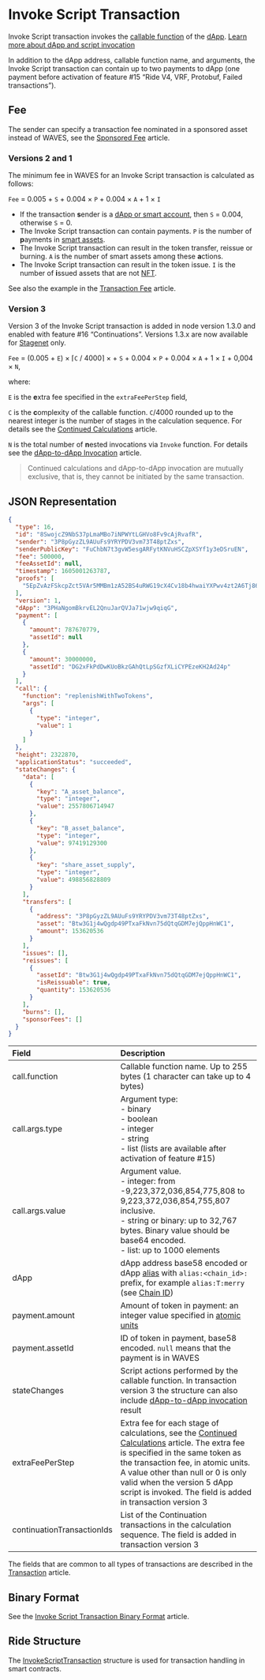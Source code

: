 # Invoke Script Transaction

Invoke Script transaction invokes the [callable function](/en/ride/functions/callable-function) of the [dApp](/en/blockchain/account/dapp). [Learn more about dApp and script invocation](/en/building-apps/smart-contracts/what-is-a-dapp)

In addition to the dApp address, callable function name, and arguments, the Invoke Script transaction can contain up to two payments to dApp (one payment before activation of feature #15 “Ride V4, VRF, Protobuf, Failed transactions”).

## Fee

The sender can specify a transaction fee nominated in a sponsored asset instead of WAVES, see the [Sponsored Fee](/en/blockchain/waves-protocol/sponsored-fee) article.

### Versions 2 and 1

The minimum fee in WAVES for an Invoke Script transaction is calculated as follows:

`Fee` = 0.005 + `S` + 0.004 × `P` + 0.004 × `A` + 1  × `I`

* If the transaction **s**ender is a [dApp or smart account](/en/blockchain/account/dapp), then `S` = 0.004, otherwise `S` = 0.
* The Invoke Script transaction can contain payments. `P` is the number of **p**ayments in [smart assets](/en/blockchain/token/smart-asset).
* The Invoke Script transaction can result in the token transfer, reissue or burning. `A` is the number of smart assets among these **a**ctions.
* The Invoke Script transaction can result in the token issue. `I` is the number of **i**ssued assets that are not [NFT](/en/blockchain/token/non-fungible-token).

See also the example in the [Transaction Fee](/en/blockchain/transaction/transaction-fee) article.

### Version 3

Version 3 of the Invoke Script transaction is added in node version 1.3.0 and enabled with feature #16 “Continuations”. Versions 1.3.x are now available for [Stagenet](/en/blockchain/blockchain-network/) only.

`Fee` = (0.005 + `E`) × ⌈`С` / 4000⌉ × + `S` + 0.004 × `P` + 0.004 × `A` + 1 × `I` + 0,004 × `N`,

where:

   `E` is the **e**xtra fee specified in the `extraFeePerStep` field,

   `С` is the **c**omplexity of the callable function. `С`/4000 rounded up to the nearest integer is the number of stages in the calculation sequence. For details see the [Continued Calculations](/en/ride/advanced/continuation) article.

   `N` is the total number of **n**ested invocations via `Invoke` function. For details see the [dApp-to-dApp Invocation](/en/ride/advanced/dApp-to-dApp) article.

> Continued calculations and dApp-to-dApp invocation are mutually exclusive, that is, they cannot be initiated by the same transaction.

## JSON Representation

```json
{
  "type": 16,
  "id": "8SwojcZ9NbS37pLmaMBo7iNPWYtLGHVo8Fv9cAjRvafR",
  "sender": "3P8pGyzZL9AUuFs9YRYPDV3vm73T48ptZxs",
  "senderPublicKey": "FuChbN7t3gvW5esgARFytKNVuHSCZpXSYf1y3eDSruEN",
  "fee": 500000,
  "feeAssetId": null,
  "timestamp": 1605001263787,
  "proofs": [
    "5EpZvAzFSkcpZct5VAr5MMBm1zA52BS4uRWG19cX4Cv18b4hwaiYXPwv4zt2A6Tj86EQnk1Lib6SfnmB5jG9nUDZ"
  ],
  "version": 1,
  "dApp": "3PHaNgomBkrvEL2QnuJarQVJa71wjw9qiqG",
  "payment": [
    {
      "amount": 787670779,
      "assetId": null
    },
    {
      "amount": 30000000,
      "assetId": "DG2xFkPdDwKUoBkzGAhQtLpSGzfXLiCYPEzeKH2Ad24p"
    }
  ],
  "call": {
    "function": "replenishWithTwoTokens",
    "args": [
      {
        "type": "integer",
        "value": 1
      }
    ]
  },
  "height": 2322870,
  "applicationStatus": "succeeded",
  "stateChanges": {
    "data": [
      {
        "key": "A_asset_balance",
        "type": "integer",
        "value": 2557806714947
      },
      {
        "key": "B_asset_balance",
        "type": "integer",
        "value": 97419129300
      },
      {
        "key": "share_asset_supply",
        "type": "integer",
        "value": 498856828809
      }
    ],
    "transfers": [
      {
        "address": "3P8pGyzZL9AUuFs9YRYPDV3vm73T48ptZxs",
        "asset": "Btw3G1j4wQgdp49PTxaFkNvn75dQtqGDM7ejQppHnWC1",
        "amount": 153620536
      }
    ],
    "issues": [],
    "reissues": [
      {
        "assetId": "Btw3G1j4wQgdp49PTxaFkNvn75dQtqGDM7ejQppHnWC1",
        "isReissuable": true,
        "quantity": 153620536
      }
    ],
    "burns": [],
    "sponsorFees": []
  }
}
```

| Field | Description |
| :--- | :--- |
| call.function | Callable function name. Up to 255 bytes (1 character can take up to 4 bytes) |
| call.args.type | Argument type:<br>- binary<br>- boolean<br>- integer<br>- string<br>- list (lists are available after activation of feature #15) |
| call.args.value | Argument value.<br>- integer: from -9,223,372,036,854,775,808 to 9,223,372,036,854,755,807 inclusive.<br>- string or binary: up to 32,767 bytes. Binary value should be base64 encoded.<br>- list: up to 1000 elements |
| dApp | dApp address base58 encoded or dApp [alias](/en/blockchain/account/alias) with `alias:<chain_id>:` prefix, for example `alias:T:merry` (see [Chain ID](/en/blockchain/blockchain-network/#chain-id)) |
| payment.amount | Amount of token in payment: an integer value specified in [atomic units](/en/blockchain/token/#atomic-unit) |
| payment.assetId | ID of token in payment, base58 encoded. `null` means that the payment is in WAVES |
| stateChanges | Script actions performed by the callable function. In transaction version 3 the structure can also include [dApp-to-dApp invocation](/en/ride/advanced/dapp-to-dapp) result | 
| extraFeePerStep | Extra fee for each stage of calculations, see the [Continued Calculations](/en/ride/advanced/continuation) article. The extra fee is specified in the same token as the transaction fee, in atomic units. A value other than null or 0 is only valid when the version 5 dApp script is invoked. The field is added in transaction version 3 |
| сontinuationTransactionIds | List of the Continuation transactions in the calculation sequence. The field is added in transaction version 3 |

The fields that are common to all types of transactions are described in the [Transaction](/en/blockchain/transaction/#json-representation) article.

## Binary Format

See the [Invoke Script Transaction Binary Format](/en/blockchain/binary-format/transaction-binary-format/invoke-script-transaction-binary-format) article.

## Ride Structure

The [InvokeScriptTransaction](/en/ride/structures/transaction-structures/invoke-script-transaction) structure is used for transaction handling in smart contracts.
